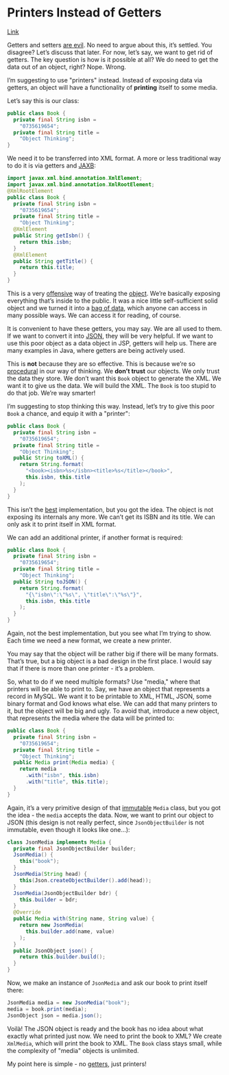 # Printers Instead of Getters

[Link](https://www.yegor256.com/2016/04/05/printers-instead-of-getters.html)

Getters and setters
[are evil](https://www.yegor256.com/2014/09/16/getters-and-setters-are-evil.html).
No need to argue about this, it’s settled. You disagree? Let’s discuss that later.
For now, let’s say, we want to get rid of getters. The key question is how is it
possible at all? We do need to get the data out of an object, right? Nope. Wrong.

I’m suggesting to use "printers" instead. Instead of exposing data via getters, an
object will have a functionality of **printing** itself to some media.

Let’s say this is our class:

```java
public class Book {
  private final String isbn =
    "0735619654";
  private final String title =
    "Object Thinking";
}
```

We need it to be transferred into XML format. A more or less traditional way to do
it is via getters and
[JAXB](https://www.yegor256.com/2015/03/26/jaxb-vs-xembly.html):

```java
import javax.xml.bind.annotation.XmlElement;
import javax.xml.bind.annotation.XmlRootElement;
@XmlRootElement
public class Book {
  private final String isbn =
    "0735619654";
  private final String title =
    "Object Thinking";
  @XmlElement
  public String getIsbn() {
    return this.isbn;
  }
  @XmlElement
  public String getTitle() {
    return this.title;
  }
}
```

This is a very
[offensive](https://www.yegor256.com/2014/12/01/orm-offensive-anti-pattern.html)
way of treating the
[object](https://www.yegor256.com/2014/11/20/seven-virtues-of-good-object.html).
We’re basically exposing everything that’s inside to the public. It was a nice
little self-sufficient solid object and we turned it into a
[bag of data](https://www.yegor256.com/2016/07/06/data-transfer-object.html), which
anyone can access in many possible ways. We can access it for reading, of course.

It is convenient to have these getters, you may say. We are all used to them. If we want to convert it into
[JSON](https://www.yegor256.com/2015/11/16/json-vs-xml.html),
they will be very helpful. If we want to use this poor object as a data object in
JSP, getters will help us. There are many examples in Java, where getters are being
actively used.

This is **not** because they are so effective. This is because we’re so
[procedural](https://www.yegor256.com/2015/02/20/utility-classes-vs-functional-programming.html)
in our way of thinking. We **don’t trust** our objects. We only trust the data they
store. We don’t want this `Book` object to generate the XML. We want it to give us
the data. We will build the XML. The `Book` is too stupid to do that job. We’re way
smarter!

I’m suggesting to stop thinking this way. Instead, let’s try to give this poor
`Book` a chance, and equip it with a "printer":

```java
public class Book {
  private final String isbn =
    "0735619654";
  private final String title =
    "Object Thinking";
  public String toXML() {
    return String.format(
      "<book><isbn>%s</isbn><title>%s</title></book>",
      this.isbn, this.title
    );
  }
}
```

This isn’t the
[best](https://www.yegor256.com/2015/03/26/jaxb-vs-xembly.html) implementation,
but you got the idea. The object is not exposing its internals any more. We can’t
get its ISBN and its title. We can only ask it to print itself in XML format.

We can add an additional printer, if another format is required:

```java
public class Book {
  private final String isbn =
    "0735619654";
  private final String title =
    "Object Thinking";
  public String toJSON() {
    return String.format(
      "{\"isbn\":\"%s\", \"title\":\"%s\"}",
      this.isbn, this.title
    );
  }
}
```

Again, not the best implementation, but you see what I’m trying to show. Each time
we need a new format, we create a new printer.

You may say that the object will be rather big if there will be many formats.
That’s true, but a big object is a bad design in the first place. I would say that
if there is more than one printer - it’s a problem.

So, what to do if we need multiple formats? Use "media," where that printers will
be able to print to. Say, we have an object that represents a record in MySQL. We
want it to be printable to XML, HTML, JSON, some binary format and God knows what
else. We can add that many printers to it, but the object will be big and ugly. To
avoid that, introduce a new object, that represents the media where the data will
be printed to:

```java
public class Book {
  private final String isbn =
    "0735619654";
  private final String title =
    "Object Thinking";
  public Media print(Media media) {
    return media
      .with("isbn", this.isbn)
      .with("title", this.title);
  }
}
```

Again, it’s a very primitive design of that
[immutable](https://www.yegor256.com/2014/06/09/objects-should-be-immutable.html)
`Media` class, but you got the idea - the `media` accepts the data. Now, we want to
print our object to JSON (this design is not really perfect, since
`JsonObjectBuilder` is not immutable, even though it looks like one...):

```java
class JsonMedia implements Media {
  private final JsonObjectBuilder builder;
  JsonMedia() {
    this("book");
  }
  JsonMedia(String head) {
    this(Json.createObjectBuilder().add(head));
  }
  JsonMedia(JsonObjectBuilder bdr) {
    this.builder = bdr;
  }
  @Override
  public Media with(String name, String value) {
    return new JsonMedia(
      this.builder.add(name, value)
    );
  }
  public JsonObject json() {
    return this.builder.build();
  }
}
```

Now, we make an instance of `JsonMedia` and ask our book to print itself there:

```java
JsonMedia media = new JsonMedia("book");
media = book.print(media);
JsonObject json = media.json();
```

Voilà! The JSON object is ready and the book has no idea about what exactly what
printed just now. We need to print the book to XML? We create `XmlMedia`, which
will print the book to XML. The `Book` class stays small, while the complexity of
"media" objects is unlimited.

My point here is simple - no
[getters](https://www.yegor256.com/2014/09/16/getters-and-setters-are-evil.html),
just printers!
